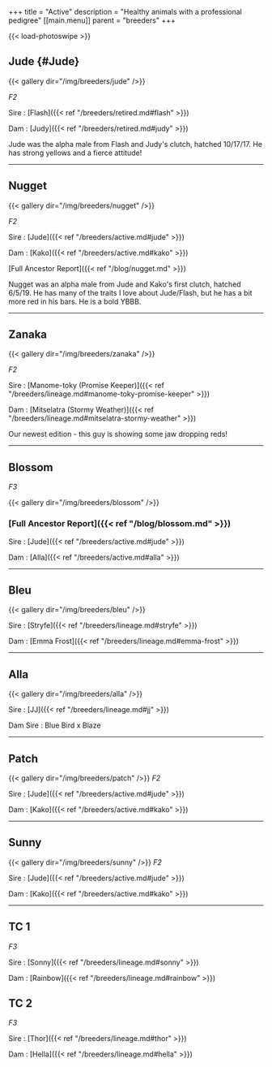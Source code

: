 +++
title = "Active"
description = "Healthy animals with a professional pedigree"
[[main.menu]]
  parent = "breeders"
+++

{{< load-photoswipe >}}

## Jude {#Jude}

{{< gallery dir="/img/breeders/jude" />}}

*F2*

Sire
: [Flash]({{< ref "/breeders/retired.md#flash" >}})

Dam
: [Judy]({{< ref "/breeders/retired.md#judy" >}})

Jude was the alpha male from Flash and Judy's clutch, hatched 10/17/17. He has strong yellows and a fierce attitude!

---

## Nugget

{{< gallery dir="/img/breeders/nugget" />}}

*F2*

Sire
: [Jude]({{< ref "/breeders/active.md#jude" >}})

Dam
: [Kako]({{< ref "/breeders/active.md#kako" >}})

[Full Ancestor Report]({{< ref "/blog/nugget.md" >}})

Nugget was an alpha male from Jude and Kako's first clutch, hatched 6/5/19. He has many of the traits I love about Jude/Flash, but he has a bit more red in his bars. He is a bold YBBB.

---

## Zanaka

{{< gallery dir="/img/breeders/zanaka" />}}

*F2*

Sire
: [Manome-toky (Promise Keeper)]({{< ref "/breeders/lineage.md#manome-toky-promise-keeper" >}})

Dam
: [Mitselatra (Stormy Weather)]({{< ref "/breeders/lineage.md#mitselatra-stormy-weather" >}})

Our newest edition - this guy is showing some jaw dropping reds!

---

## Blossom
*F3*

{{< gallery dir="/img/breeders/blossom" />}}

### [Full Ancestor Report]({{< ref "/blog/blossom.md" >}})
Sire
: [Jude]({{< ref "/breeders/active.md#jude" >}})

Dam
: [Alla]({{< ref "/breeders/active.md#alla" >}})



---

## Bleu

{{< gallery dir="/img/breeders/bleu" />}}

Sire
: [Stryfe]({{< ref "/breeders/lineage.md#stryfe" >}})

Dam
: [Emma Frost]({{< ref "/breeders/lineage.md#emma-frost" >}})

---

## Alla

{{< gallery dir="/img/breeders/alla" />}}

Sire
: [JJ]({{< ref "/breeders/lineage.md#jj" >}})

Dam Sire
: Blue Bird x Blaze

---

## Patch

{{< gallery dir="/img/breeders/patch" />}}
*F2*

Sire
: [Jude]({{< ref "/breeders/active.md#jude" >}})

Dam
: [Kako]({{< ref "/breeders/active.md#kako" >}})

---

## Sunny

{{< gallery dir="/img/breeders/sunny" />}}
*F2*

Sire
: [Jude]({{< ref "/breeders/active.md#jude" >}})

Dam
: [Kako]({{< ref "/breeders/active.md#kako" >}})

---



## TC 1
*F3*

Sire
: [Sonny]({{< ref "/breeders/lineage.md#sonny" >}})

Dam
: [Rainbow]({{< ref "/breeders/lineage.md#rainbow" >}})


## TC 2
*F3*

Sire
: [Thor]({{< ref "/breeders/lineage.md#thor" >}})

Dam
: [Hella]({{< ref "/breeders/lineage.md#hella" >}})
